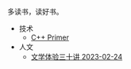 多读书，读好书。

- 技术
  - [C++ Primer](reading/notes/cpp-primer.md)
- 人文
  - [文学体验三十讲 2023-02-24](reading/notes/literature-talk.md)